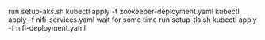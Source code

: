 run setup-aks.sh
kubectl apply -f zookeeper-deployment.yaml
kubectl apply -f nifi-services.yaml
wait for some time
run setup-tls.sh
kubectl apply -f nifi-deployment.yaml
